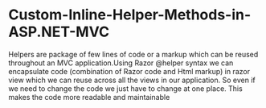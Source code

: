 # Custom-Inline-Helper-Methods-in-ASP.NET-MVC
Helpers are package of few lines of code or a markup which can be reused throughout an MVC application.Using Razor @helper syntax we can encapsulate code (combination of Razor code and Html markup) in razor view which we can reuse across all the views in our application. So even if we need to change the code we just have to change at one place. This makes the code more readable and maintainable
